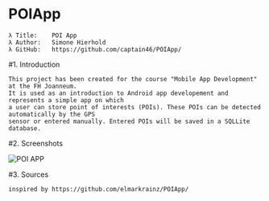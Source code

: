 # POIApp

    λ Title:	POI App
    λ Author:	Simone Hierhold
    λ GitHub:	https://github.com/captain46/POIApp/


#1. Introduction

	This project has been created for the course "Mobile App Development" at the FH Joanneum.
	It is used as an introduction to Android app developement and represents a simple app on which
	a user can store point of interests (POIs). These POIs can be detected automatically by the GPS
	sensor or entered manually. Entered POIs will be saved in a SQLLite database.


#2. Screenshots

![POI APP](https://i.imgur.com/oEtl8lK.jpg)

#3. Sources
	
	inspired by https://github.com/elmarkrainz/POIApp/
